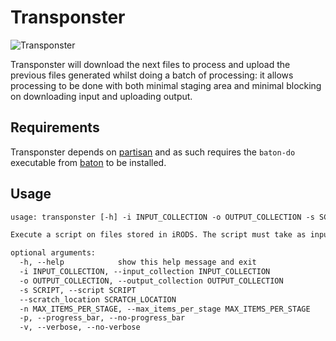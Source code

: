 # Transponster

![Transponster](https://media2.giphy.com/media/QRPx31XOyvCpO/giphy.gif?cid=ecf05e47pvs0fgsj34qz3lfwitqy4oqlkcnm2t84ppk7rwb8&rid=giphy.gif&ct=g)

Transponster will download the next files to process and upload the previous files generated whilst doing a batch of processing: it allows processing to be done with both minimal staging area and minimal blocking on downloading input and uploading output.

## Requirements

Transponster depends on [partisan](https://github.com/wtsi-npg/partisan) and as such requires the `baton-do` executable from [baton](https://github.com/wtsi-npg/baton) to be installed.

## Usage

```txt
usage: transponster [-h] -i INPUT_COLLECTION -o OUTPUT_COLLECTION -s SCRIPT [--scratch_location SCRATCH_LOCATION] [-n MAX_ITEMS_PER_STAGE] [-p | --progress_bar | --no-progress_bar] [-v | --verbose | --no-verbose]

Execute a script on files stored in iRODS. The script must take as input a folder, and place its ouput in a folder named 'output' which will be created for it.

optional arguments:
  -h, --help            show this help message and exit
  -i INPUT_COLLECTION, --input_collection INPUT_COLLECTION
  -o OUTPUT_COLLECTION, --output_collection OUTPUT_COLLECTION
  -s SCRIPT, --script SCRIPT
  --scratch_location SCRATCH_LOCATION
  -n MAX_ITEMS_PER_STAGE, --max_items_per_stage MAX_ITEMS_PER_STAGE
  -p, --progress_bar, --no-progress_bar
  -v, --verbose, --no-verbose
```
